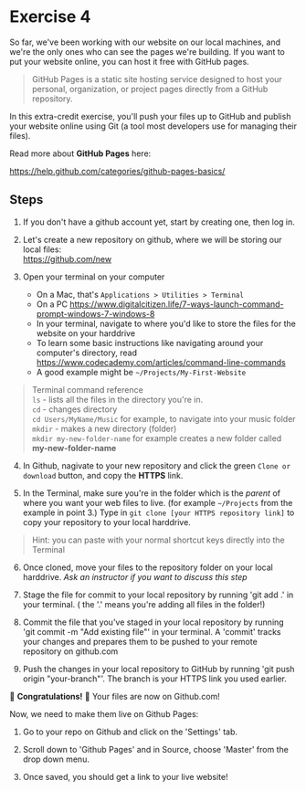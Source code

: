 # Exercise 4

So far, we've been working with our website on our local machines, and we're the only ones who can see the pages we're building. If you want to put your website online, you can host it free with GitHub pages.

> GitHub Pages is a static site hosting service designed to host your personal, organization, or project pages directly from a GitHub repository.

In this extra-credit exercise, you'll push your files up to GitHub and publish your website online using Git (a tool most developers use for managing their files).

Read more about **GitHub Pages** here:

https://help.github.com/categories/github-pages-basics/

## Steps

1.  If you don't have a github account yet, start by creating one, then log in.

2.  Let's create a new repository on github, where we will be storing our local files:  
    https://github.com/new

3.  Open your terminal on your computer
    * On a Mac, that's `Applications > Utilities > Terminal`
    * On a PC https://www.digitalcitizen.life/7-ways-launch-command-prompt-windows-7-windows-8
    * In your terminal, navigate to where you'd like to store the files for the website on your harddrive
    * To learn some basic instructions like navigating around your computer's directory, read https://www.codecademy.com/articles/command-line-commands
    * A good example might be `~/Projects/My-First-Website`

> Terminal command reference <br/>`ls` - lists all the files in the directory you're in. <br/> `cd` - changes directory <br/> `cd Users/MyName/Music` for example, to navigate into your music folder <br/>`mkdir` - makes a new directory (folder) <br/>`mkdir my-new-folder-name` for example creates a new folder called **my-new-folder-name**

4.  In Github, nagivate to your new repository and click the green `Clone or download` button, and copy the **HTTPS** link.

5.  In the Terminal, make sure you're in the folder which is the _parent_ of where you want your web files to live. (for example `~/Projects` from the example in point 3.) Type in `git clone [your HTTPS repository link]` to copy your repository to your local harddrive.

> Hint: you can paste with your normal shortcut keys directly into the Terminal

6.  Once cloned, move your files to the repository folder on your local harddrive.
    _Ask an instructor if you want to discuss this step_

7.  Stage the file for commit to your local repository by running 'git add .' in your terminal. ( the '.' means you're adding all files in the folder!)

8.  Commit the file that you've staged in your local repository by running 'git commit -m "Add existing file"' in your terminal. A 'commit' tracks your changes and prepares them to be pushed to your remote repository on github.com

9.  Push the changes in your local repository to GitHub by running 'git push origin "your-branch"'. The branch is your HTTPS link you used earlier.

🎉 **Congratulations!** 🎉
Your files are now on Github.com!

Now, we need to make them live on Github Pages:

1.  Go to your repo on Github and click on the 'Settings' tab.

2.  Scroll down to 'Github Pages' and in Source, choose 'Master' from the drop down menu.

3.  Once saved, you should get a link to your live website!
